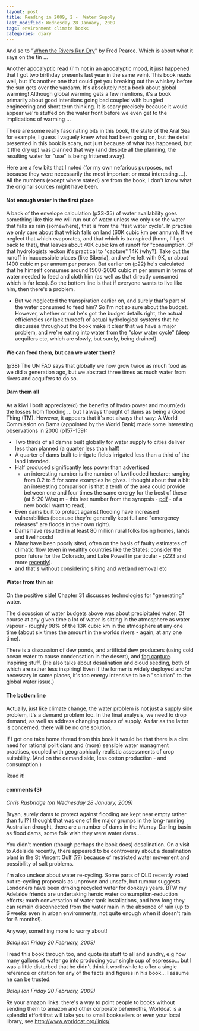 ```yaml
---
layout: post
title: Reading in 2009, 2 -  Water Supply
last_modified: Wednesday 28 January, 2009
tags: environment climate books
categories: diary
---
```

And so to "[When the Rivers Run Dry](http://www.amazon.co.uk/When-Rivers-Run-Dry-Happens/dp/1903919584/)" by Fred Pearce. Which is about what it says on the tin ...

Another apocalyptic read (I'm not in an apocalyptic mood, it just happened that I got two birthday presents last year in the same vein).  This book reads well, but it's another one that could get you breaking out the whiskey before the sun gets over the yardarm. It's absolutely not a book about global warming! Although global warming gets a few mentions, it's a book primarily about good intentions going bad coupled with bungled engineering and short term thinking. It is scary precisely because it would appear we're stuffed on the water front before we even get to the implications of warming ...

There are some really fascinating bits in this book, the state of the Aral Sea for example, I guess I vaguely knew what had been going on, but the detail presented in this book is scary, not just because of what has happened, but it (the dry up) was planned that way (and despite all the planning, the resulting water for "use" is being frittered away).

Here are a few bits that I noted (for my own nefarious purposes, not because they were necessarily the most important or most interesting ...). All the numbers (except where stated) are from the book, I don't know what the original sources might have been.

####  Not enough water in the first place

A back of the envelope calculation (p33-35) of water availability goes something like this: we will run out of water unless we only use the water that falls as rain (somewhere), that is from the "fast water cycle". In practise we only care about that which falls on land (60K cubic km per annum). If we neglect that which evaporates, and that which is transpired (hmm, I'll get back to that), that leaves about 40K cubic km of runoff for "consumption.  Of that hydrologists reckon it's practical to "capture" 14K (why?). Take out the runoff in inaccessible places (like Siberia), and we're left with 9K, or about 1400 cubic m per annum per person. But earlier on (p22) he's calculated that he himself consumes around 1500-2000 cubic m per annum in terms of water needed to feed and cloth him (as well as that directly consumed which is far less). So the bottom line is that if everyone wants to live like him, then there's a problem.
* But we neglected the transpiration earlier on, and surely that's part of the water consumed to feed him?
So I'm not so sure about the budget. However, whether or not he's got the budget details right, the actual efficiencies (or lack thereof) of actual hydrological systems that he discusses throughout the book make it clear that we have a major problem, and we're eating into water from the "slow water cycle" (deep acquifers etc, which are slowly, but surely, being drained).

####  We can feed them, but can we water them?

(p38) The UN FAO says that globally we now grow twice as much food as we did a generation ago, but we abstract three times as much water from rivers and acquifers to do so.

####  Dam them all

As a kiwi I both appreciate(d) the benefits of hydro power and mourn(ed) the losses from flooding ... but I always thought of dams as being a Good Thing (TM). However, it appears that it's not always that way: A World Commission on Dams (appointed by the World Bank) made some interesting observations in 2000 (p157-159):
* Two thirds of all damns built globally for water supply to cities deliver less than planned (a quarter less than half)
* A quarter of dams built to irrigate fields irrigated less than a third of the land intended.
* Half produced significantly less power than advertised
    * an interesting number is the number of kw/flooded hectare: ranging from 0.2 to 5 for some examples he gives. I thought about that a bit: an interesting comparison is that a tenth of the area could provide between one and four times
the same energy for the best of these (at 5-20 W/sq m - this last number from the synopsis  - [pdf](http://www.withouthotair.com/synopsis10.pdf) - of a new book I want to read).
* Even dams built to protect against flooding have increased vulnerabilities (because they're generally kept full and "emergency releases" are floods in their own right).
* Dams have resulted in at least 80 million rural folks losing homes, lands and livelihoods!
* Many have been poorly sited, often on the basis of faulty estimates of climatic flow (even in wealthy countries like the States: consider the poor future for the Colorado, and Lake Powell in particular  - p223 and more [recently](http://www.sciencemag.org/cgi/content/summary/323/5913/462)).
* and that's without considering silting and wetland removal etc

####  Water from thin air

On the positive side! Chapter 31 discusses technologies for "generating" water.

The discussion of water budgets above was about precipitated water. Of course at any given time a lot of water is sitting in the atmosphere as water vapour - roughly 98% of the 13K cubic km in the atmosphere at any one time (about six times the amount in the worlds rivers - again, at any one time).

There is a discussion of dew ponds, and artificial dew producers (using cold ocean water to cause condensation in the desert), and [fog capture](http://en.wikipedia.org/wiki/Fog_collection). Inspiring stuff. (He also talks about desalination and cloud seeding, both of which are rather less inspiring! Even if the former is widely deployed and/or necessary in some places, it's too energy intensive to be a "solution" to the global water issue.)

####  The bottom line

Actually, just like climate change, the water problem is not just a supply side problem, it's a demand problem too. In the final analysis, we need to drop demand, as well as address changing modes of supply. As far as the latter is concerned, there will be no one solution.

If I got one take home thread from this book it would be that there is a dire need for rational politicians and (more) sensible water managment practises, coupled with geographically realistic assessments of crop suitability. (And on the demand side, less cotton production - and consumption.)

Read it!

#### comments (3)

*Chris Rusbridge (on Wednesday 28 January, 2009)*

Bryan, surely dams to protect against flooding are kept near empty rather than full? I thought that was one of the major grumps in the long-running Australian drought, there are a number of dams in the Murray-Darling basin as flood dams, some folk wish they were water dams...

You didn't mention (though perhaps the book does) desalination. On a visit to Adelaide recently, there appeared to be controversy about a desalination plant in the St Vincent Gulf (??) because of restricted water movement and possibllity of salt problems.

I'm also unclear about water re-cycling. Some parts of QLD recently voted out re-cycling proposals as unproven and unsafe, but rumour suggests Londoners have been drnking recycled water for donkeys years. BTW my Adelaide friends are undertaking heroic water consumption-reduction efforts; much conversation of water tank installations, and how long they can remain disconnected from the water main in the absence of rain (up to 6 weeks even in urban environments, not quite enough when it doesn't rain for 6 months!).

Anyway, something more to worry about!

*Balaji (on Friday 20 February, 2009)*

I read this book through too, and quote its stuff to all and sundry, e.g how many gallons of water go into producing your single cup of espresso... but I was a little disturbed that he didn't think it worthwhile to offer a single reference or citation for any of the facts and figures in his book... I assume he can be trusted.

*Balaji (on Friday 20 February, 2009)*

Re your amazon links: there's a way to point people to books without sending them to amazon and other corporate behemoths, Worldcat is a splendid effort that will take you to small booksellers or even your local library, see http://www.worldcat.org/links/

